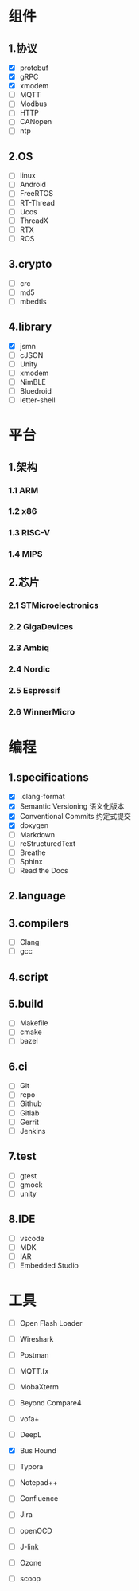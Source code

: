 # 组件

## 1.协议

- [x] protobuf
- [x] gRPC
- [x] xmodem
- [ ] MQTT
- [ ] Modbus
- [ ] HTTP
- [ ] CANopen
- [ ] ntp

## 2.OS

- [ ] linux
- [ ] Android
- [ ] FreeRTOS
- [ ] RT-Thread
- [ ] Ucos
- [ ] ThreadX
- [ ] RTX
- [ ] ROS

## 3.crypto

- [ ] crc
- [ ] md5
- [ ] mbedtls

## 4.library

- [x] jsmn
- [ ] cJSON
- [ ] Unity
- [ ] xmodem
- [ ] NimBLE
- [ ] Bluedroid
- [ ] letter-shell

# 平台

## 1.架构

### 1.1 ARM

### 1.2 x86

### 1.3 RISC-V

### 1.4 MIPS

## 2.芯片

### 2.1 STMicroelectronics

### 2.2 GigaDevices

### 2.3 Ambiq

### 2.4 Nordic

### 2.5 Espressif

### 2.6 WinnerMicro

# 编程

## 1.specifications

- [x] .clang-format
- [x] Semantic Versioning 语义化版本
- [x] Conventional Commits 约定式提交
- [x] doxygen
- [ ] Markdown
- [ ] reStructuredText
- [ ] Breathe
- [ ] Sphinx
- [ ] Read the Docs

## 2.language

## 3.compilers

- [ ] Clang
- [ ] gcc

## 4.script

## 5.build

- [ ] Makefile
- [ ] cmake
- [ ] bazel

## 6.ci

- [ ] Git
- [ ] repo
- [ ] Github
- [ ] Gitlab
- [ ] Gerrit
- [ ] Jenkins

## 7.test

- [ ] gtest
- [ ] gmock
- [ ] unity

## 8.IDE

- [ ] vscode
- [ ] MDK
- [ ] IAR
- [ ] Embedded Studio

# 工具

- [ ] Open Flash Loader
- [ ] Wireshark
- [ ] Postman
- [ ] MQTT.fx
- [ ] MobaXterm
- [ ] Beyond Compare4
- [ ] vofa+
- [ ] DeepL
- [x] Bus Hound
- [ ] Typora
- [ ] Notepad++
- [ ] Confluence
- [ ] Jira
- [ ] openOCD
- [ ] J-link
- [ ] Ozone
- [ ] scoop



